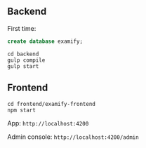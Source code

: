 ## Backend

First time:
```sql
create database examify;
```

```
cd backend
gulp compile
gulp start
```

## Frontend

```
cd frontend/examify-frontend
npm start
```

App: `http://localhost:4200`

Admin console: `http://localhost:4200/admin`